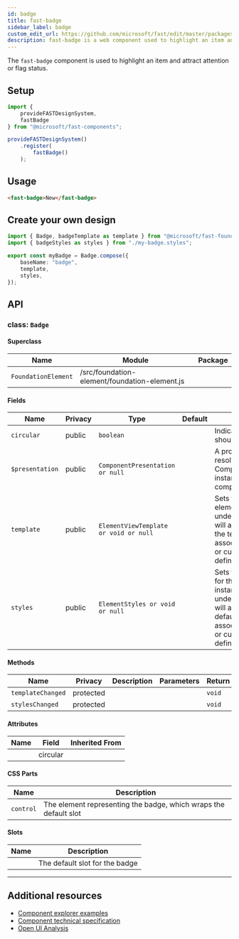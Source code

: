 ```yaml
---
id: badge
title: fast-badge
sidebar_label: badge
custom_edit_url: https://github.com/microsoft/fast/edit/master/packages/web-components/fast-foundation/src/badge/README.md
description: fast-badge is a web component used to highlight an item and attract attention or flag status.
---
```


The `fast-badge` component is used to highlight an item and attract attention or flag status.

## Setup

```ts
import {
    provideFASTDesignSystem,
    fastBadge
} from "@microsoft/fast-components";

provideFASTDesignSystem()
    .register(
        fastBadge()
    );
```

## Usage

```html live
<fast-badge>New</fast-badge>
```

## Create your own design

```ts
import { Badge, badgeTemplate as template } from "@microsoft/fast-foundation";
import { badgeStyles as styles } from "./my-badge.styles";

export const myBadge = Badge.compose({
    baseName: "badge",
    template,
    styles,
});
```

## API



### class: `Badge`

#### Superclass

| Name                | Module                                        | Package |
| ------------------- | --------------------------------------------- | ------- |
| `FoundationElement` | /src/foundation-element/foundation-element.js |         |

#### Fields

| Name            | Privacy | Type                                  | Default | Description                                                                                                                                                                         | Inherited From    |
| --------------- | ------- | ------------------------------------- | ------- | ----------------------------------------------------------------------------------------------------------------------------------------------------------------------------------- | ----------------- |
| `circular`      | public  | `boolean`                             |         | Indicates the element should be circular                                                                                                                                            |                   |
| `$presentation` | public  | `ComponentPresentation or null`       |         | A property which resolves the ComponentPresentation instance for the current component.                                                                                             | FoundationElement |
| `template`      | public  | `ElementViewTemplate or void or null` |         | Sets the template of the element instance. When undefined, the element will attempt to resolve the template from the associated presentation or custom element definition.          | FoundationElement |
| `styles`        | public  | `ElementStyles or void or null`       |         | Sets the default styles for the element instance. When undefined, the element will attempt to resolve default styles from the associated presentation or custom element definition. | FoundationElement |

#### Methods

| Name              | Privacy   | Description | Parameters | Return | Inherited From    |
| ----------------- | --------- | ----------- | ---------- | ------ | ----------------- |
| `templateChanged` | protected |             |            | `void` | FoundationElement |
| `stylesChanged`   | protected |             |            | `void` | FoundationElement |

#### Attributes

| Name | Field    | Inherited From |
| ---- | -------- | -------------- |
|      | circular |                |

#### CSS Parts

| Name      | Description                                                      |
| --------- | ---------------------------------------------------------------- |
| `control` | The element representing the badge, which wraps the default slot |

#### Slots

| Name | Description                    |
| ---- | ------------------------------ |
|      | The default slot for the badge |

<hr/>


## Additional resources

* [Component explorer examples](https://explore.fast.design/components/fast-badge)
* [Component technical specification](https://github.com/microsoft/fast/blob/master/packages/web-components/fast-foundation/src/badge/badge.spec.md)
* [Open UI Analysis](https://open-ui.org/components/badge.research)